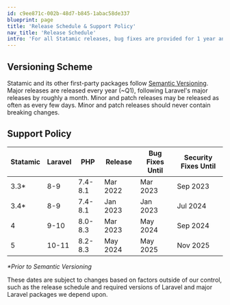 ```yaml
---
id: c9ee871c-002b-48d7-b845-1abac58de337
blueprint: page
title: 'Release Schedule & Support Policy'
nav_title: 'Release Schedule'
intro: 'For all Statamic releases, bug fixes are provided for 1 year and security fixes are provided for 18 months.  For all first party addons, only the latest major release receives bug fixes. In addition, please review the [Laravel Support Policy](https://laravel.com/docs/master/releases#support-policy).'
---
```


## Versioning Scheme
Statamic and its other first-party packages follow [Semantic Versioning](https://semver.org/). Major releases are released every year (~Q1), following Laravel's major releases by roughly a month. Minor and patch releases may be released as often as every few days. Minor and patch releases should never contain breaking changes.

## Support Policy

<table class="text-sm">
   <thead>
      <tr>
         <th class="text-sm font-bold">Statamic</th>
         <th class="text-sm font-bold">Laravel</th>
         <th class="text-sm font-bold">PHP</th>
         <th class="text-sm font-bold">Release</th>
         <th class="text-sm font-bold">Bug Fixes Until</th>
         <th class="text-sm font-bold">Security Fixes Until</th>
      </tr>
   </thead>
   <tbody>
      <tr class="bg-red text-[#ffc9bf]">
         <td class="font-bold">3.3*</td>
         <td>8-9</td>
         <td>7.4-8.1</td>
         <td>Mar 2022</td>
         <td>Mar 2023</td>
         <td>Sep 2023</td>
      </tr>
      <tr class="bg-red text-[#ffc9bf]">
         <td class="font-bold">3.4*</td>
         <td>8-9</td>
         <td>7.4-8.1</td>
         <td>Jan 2023</td>
         <td>Jan 2023</td>
         <td>Jul 2024</td>
      </tr>
      <tr class="bg-red text-[#ffc9bf]">
         <td class="font-bold">4</td>
         <td>9-10</td>
         <td>8.0-8.3</td>
         <td>Mar 2023</td>
         <td>May 2024</td>
         <td>Sep 2024</td>
      </tr>
      <tr>
         <td class="font-bold">5</td>
         <td>10-11</td>
         <td>8.2-8.3</td>
         <td>May 2024</td>
         <td>May 2025</td>
         <td>Nov 2025</td>
      </tr>
   </tbody>
</table>

_*Prior to Semantic Versioning_

These dates are subject to changes based on factors outside of our control, such as the release schedule and required versions of Laravel and major Laravel packages we depend upon.
